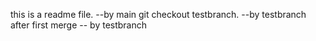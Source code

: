 this is a readme file.   --by main
git checkout testbranch. --by testbranch
after first merge -- by testbranch
